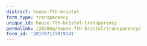 ```yaml
---
district: house-7th-bristol
form_type: transparency
unique_id: house-7th-bristol-transparency
permalink: /2020bq/house-7th-bristol/transparency/
form_id: '201707123019141'
---
```

